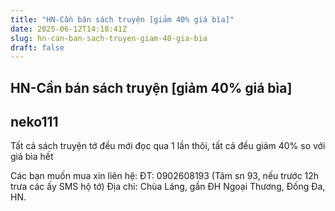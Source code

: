```yaml
---
title: "HN-Cần bán sách truyện [giảm 40% giá bìa]"
date: 2025-06-12T14:18:41Z
slug: hn-can-ban-sach-truyen-giam-40-gia-bia
draft: false
---
```


## HN-Cần bán sách truyện [giảm 40% giá bìa]

## neko111

Tất cả sách truyện tớ đều mới đọc qua 1 lần thôi, tất cả đều giảm 40% so với giá bìa hết 
 
Các bạn muốn mua xin liên hệ:
ĐT: 0902608193 (Tâm sn 93, nếu trước 12h trưa các ấy SMS hộ tớ)
Địa chỉ: Chùa Láng, gần ĐH Ngoại Thương, Đống Đa, HN.
